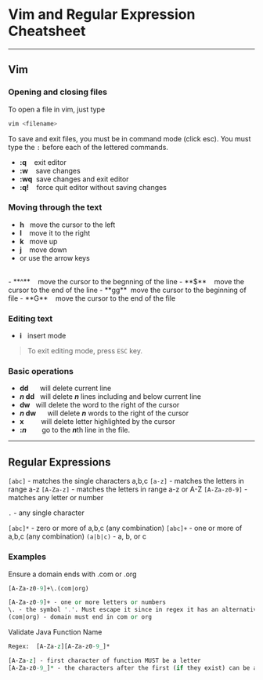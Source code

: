 # Vim and Regular Expression Cheatsheet #

----

## Vim

### Opening and closing files ###

To open a file in vim, just type 

```bash
vim <filename>
```

To save and exit files, you must be in command mode (click esc). You must type the `:` before each of the lettered commands.

- **:q** &nbsp;&nbsp;&nbsp;exit editor
- **:w** &nbsp;&nbsp;&nbsp;save changes
- **:wq** &nbsp;save changes and exit editor
- **:q!** &nbsp;&nbsp;&nbsp;force quit editor without saving changes


### Moving through the text ###

- **h** &nbsp;&nbsp;move the cursor to the left
- **l** &nbsp;&nbsp;&nbsp;move it to the right
- **k** &nbsp;&nbsp;move up
- **j** &nbsp;&nbsp;&nbsp;move down
- or use the arrow keys
<br>
- **^** &nbsp;&nbsp;&nbsp;move the cursor to the begnning of the line
- **$** &nbsp;&nbsp;&nbsp;move the cursor to the end of the line
- **gg** &nbsp;move the cursor to the beginning of file
- **G** &nbsp;&nbsp;&nbsp;move the cursor to the end of the file

### Editing text ###

- **i** &nbsp;&nbsp;insert mode 

> To exit editing mode, press `ESC` key.

### Basic operations ###
- **dd** &nbsp;&nbsp;&nbsp;&nbsp;&nbsp;will delete current line
- ***n* dd** &nbsp;&nbsp;will delete ***n*** lines including and below current line
- **dw** &nbsp;&nbsp;will delete the word to the right of the cursor
- ***n* dw** &nbsp;&nbsp;&nbsp;&nbsp;&nbsp;will delete ***n*** words to the right of the cursor
- **x** &nbsp;&nbsp;&nbsp;&nbsp;&nbsp;&nbsp;&nbsp;&nbsp;will delete letter highlighted by the cursor 
- **:*n*** &nbsp;&nbsp;&nbsp;&nbsp;&nbsp;&nbsp;&nbsp;go to the ***n***th line in the file.

----

## Regular Expressions

`[abc]` - matches the single characters a,b,c
`[a-z]` - matches the letters in range a-z
`[A-Za-z]` - matches the letters in range a-z or A-Z
`[A-Za-z0-9]` - matches any letter or number

`.` - any single character

`[abc]*` - zero or more of a,b,c (any combination)
`[abc]+` - one or more of a,b,c (any combination)
`(a|b|c)` - a, b, or c

### Examples ###

Ensure a domain ends with .com or .org
```perl
[A-Za-z0-9]+\.(com|org)

[A-Za-z0-9]+ - one or more letters or numbers
\. - the symbol '.'. Must escape it since in regex it has an alternative meaning
(com|org) - domain must end in com or org
```


Validate Java Function Name
```perl
Regex:  [A-Za-z][A-Za-z0-9_]*

[A-Za-z] - first character of function MUST be a letter
[A-Za-z0-9_]* - the characters after the first (if they exist) can be a letter, number, or underscore.
```
